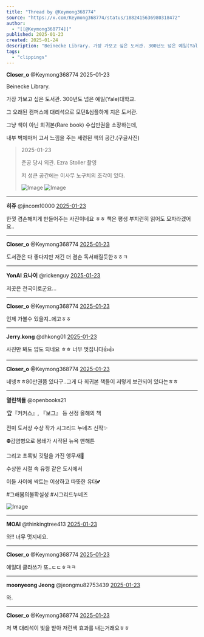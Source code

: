 ```yaml
---
title: "Thread by @Keymong368774"
source: "https://x.com/Keymong368774/status/1882415636980318472"
author:
  - "[[@Keymong368774]]"
published: 2025-01-23
created: 2025-01-24
description: "Beinecke Library. 가장 가보고 싶은 도서관. 300년도 넘은 예일(Yale)대학교. 그 오래된 캠퍼스에 대리석으로 모던&심플하게 지은 도서관. 그냥 책이 아닌 희귀본(Rare book) 수십만권을 소장하는데, 내부 벽체마저 고서 느낌"
tags:
  - "clippings"
---
```

**Closer\_o** @Keymong368774 2025-01-23

Beinecke Library.

가장 가보고 싶은 도서관. 300년도 넘은 예일(Yale)대학교.

그 오래된 캠퍼스에 대리석으로 모던&심플하게 지은 도서관.

그냥 책이 아닌 희귀본(Rare book) 수십만권을 소장하는데,

내부 벽체마저 고서 느낌을 주는 세련된 책의 공간.(구글사진)

> 2025-01-23
> 
> 준공 당시 외관. Ezra Stoller 촬영
> 
> 저 성큰 공간에는 이사무 노구치의 조각이 있다.
> 
> ![Image](https://pbs.twimg.com/media/Gh-s1uPaAAAf8YH?format=jpg&name=large) ![Image](https://pbs.twimg.com/media/Gh-b1UKbUAAqcC3?format=jpg&name=large)

---

**히쥬** @jincom10000 [2025-01-23](https://x.com/jincom10000/status/1882547072249061574)

한껏 겸손해지게 만들어주는 사진이네요 ㅎㅎ 책은 평생 부지런히 읽어도 모자라겠어요..

---

**Closer\_o** @Keymong368774 [2025-01-23](https://x.com/Keymong368774/status/1882551907056771215)

도서관은 다 좋다지만 저긴 더 겸손 독서해질듯한ㅎㅎㅋ

---

**YonAI 요나이** @rickenguy [2025-01-23](https://x.com/rickenguy/status/1882422613227766123)

저곳은 천국이로군요...

---

**Closer\_o** @Keymong368774 [2025-01-23](https://x.com/Keymong368774/status/1882508256771444910)

언제 가볼수 있을지..에고ㅎㅎ

---

**Jerry.kong** @dhkong01 [2025-01-23](https://x.com/dhkong01/status/1882430736160199073)

사진만 봐도 압도 되네요 ㅎㅎ 너무 멋집니다👍👍

---

**Closer\_o** @Keymong368774 [2025-01-23](https://x.com/Keymong368774/status/1882509071745708143)

네넹ㅎㅎ80만권쯤 있다구..그게 다 희귀본 책들이 저렇게 보관되어 있다는ㅎㅎ

---

**열린책들** @openbooks21

🏆『커커스』, 『보그』 등 선정 올해의 책

전미 도서상 수상 작가 시그리드 누네즈 신작✨

⛔감염병으로 봉쇄가 시작된 뉴욕 맨해튼

그리고 초록빛 깃털을 가진 앵무새🦜

수상한 시절 속 유령 같은 도시에서

이들 사이에 싹트는 이상하고 따뜻한 유대💕

#그해봄의불확실성 #시그리드누네즈

![Image](https://pbs.twimg.com/media/Gh4uM4UboAA4-lm?format=jpg&name=large)

---

**MOAI** @thinkingtree413 [2025-01-23](https://x.com/thinkingtree413/status/1882553288899653905)

와!! 너무 멋지네요.

---

**Closer\_o** @Keymong368774 [2025-01-23](https://x.com/Keymong368774/status/1882559341049639285)

예일대 클라쓰가 또..ㄷㄷㅎㅋㅋ

---

**moonyeong Jeong** @jeongmu82753439 [2025-01-23](https://x.com/jeongmu82753439/status/1882461579276595627)

와.

---

**Closer\_o** @Keymong368774 [2025-01-23](https://x.com/Keymong368774/status/1882507404094615799)

저 벽 대리석이 빛을 받아 저런색 효과를 내는거래요ㅎㅎ